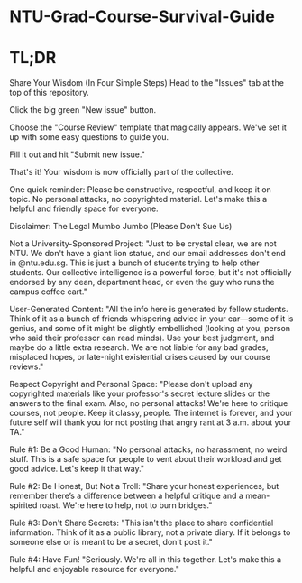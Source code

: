# NTU-Grad-Course-Survival-Guide

# TL;DR

Share Your Wisdom (In Four Simple Steps)
Head to the "Issues" tab at the top of this repository.

Click the big green "New issue" button.

Choose the "Course Review" template that magically appears. We've set it up with some easy questions to guide you.

Fill it out and hit "Submit new issue."

That's it! Your wisdom is now officially part of the collective.

One quick reminder: Please be constructive, respectful, and keep it on topic. No personal attacks, no copyrighted material. Let's make this a helpful and friendly space for everyone.


Disclaimer: The Legal Mumbo Jumbo (Please Don't Sue Us)

Not a University-Sponsored Project: "Just to be crystal clear, we are not NTU. We don't have a giant lion statue, and our email addresses don't end in @ntu.edu.sg. This is just a bunch of students trying to help other students. Our collective intelligence is a powerful force, but it's not officially endorsed by any dean, department head, or even the guy who runs the campus coffee cart."

User-Generated Content: "All the info here is generated by fellow students. Think of it as a bunch of friends whispering advice in your ear—some of it is genius, and some of it might be slightly embellished (looking at you, person who said their professor can read minds). Use your best judgment, and maybe do a little extra research. We are not liable for any bad grades, misplaced hopes, or late-night existential crises caused by our course reviews."

Respect Copyright and Personal Space: "Please don't upload any copyrighted materials like your professor's secret lecture slides or the answers to the final exam. Also, no personal attacks! We're here to critique courses, not people. Keep it classy, people. The internet is forever, and your future self will thank you for not posting that angry rant at 3 a.m. about your TA."


Rule #1: Be a Good Human: "No personal attacks, no harassment, no weird stuff. This is a safe space for people to vent about their workload and get good advice. Let's keep it that way."

Rule #2: Be Honest, But Not a Troll: "Share your honest experiences, but remember there’s a difference between a helpful critique and a mean-spirited roast. We're here to help, not to burn bridges."

Rule #3: Don't Share Secrets: "This isn't the place to share confidential information. Think of it as a public library, not a private diary. If it belongs to someone else or is meant to be a secret, don't post it."

Rule #4: Have Fun! "Seriously. We're all in this together. Let's make this a helpful and enjoyable resource for everyone."



